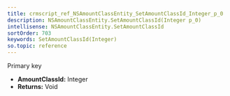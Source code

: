 ```yaml
---
title: crmscript_ref_NSAmountClassEntity_SetAmountClassId_Integer_p_0
description: NSAmountClassEntity.SetAmountClassId(Integer p_0)
intellisense: NSAmountClassEntity.SetAmountClassId
sortOrder: 703
keywords: SetAmountClassId(Integer)
so.topic: reference
---
```



Primary key



* **AmountClassId:** Integer
* **Returns:** Void


